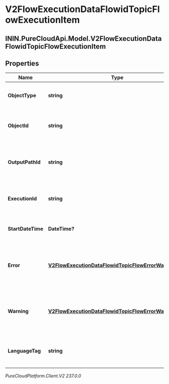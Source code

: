 # V2FlowExecutionDataFlowidTopicFlowExecutionItem

## ININ.PureCloudApi.Model.V2FlowExecutionDataFlowidTopicFlowExecutionItem

## Properties

|Name | Type | Description | Notes|
|------------ | ------------- | ------------- | -------------|
| **ObjectType** | **string** | The type of executionItem that was executed. | [optional] |
| **ObjectId** | **string** | If applicable, the actionId, menuId or taskId for the executionItem. | [optional] |
| **OutputPathId** | **string** | If applicable, the identifier of the OutputPath that was taken. | [optional] |
| **ExecutionId** | **string** | If applicable, the executionId for the executionItem. | [optional] |
| **StartDateTime** | **DateTime?** | This is the starting time of the executionItem. | [optional] |
| **Error** | [**V2FlowExecutionDataFlowidTopicFlowErrorWarningInfo**](V2FlowExecutionDataFlowidTopicFlowErrorWarningInfo) | Event generated when a Flow&#39;s Execution History is received and logged. | [optional] |
| **Warning** | [**V2FlowExecutionDataFlowidTopicFlowErrorWarningInfo**](V2FlowExecutionDataFlowidTopicFlowErrorWarningInfo) | Event generated when a Flow&#39;s Execution History is received and logged. | [optional] |
| **LanguageTag** | **string** | If applicable, the language tag associated set by the execution. | [optional] |



_PureCloudPlatform.Client.V2 237.0.0_
